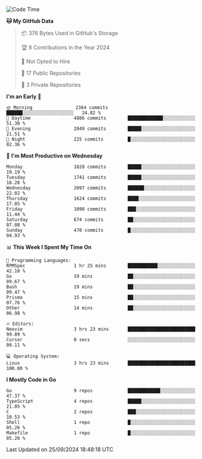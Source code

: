 <!--START_SECTION:waka-->
![Code Time](http://img.shields.io/badge/Code%20Time-869%20hrs%2043%20mins-blue)

**🐱 My GitHub Data** 

> 📦 376 Bytes Used in GitHub's Storage 
 > 
> 🏆 8 Contributions in the Year 2024
 > 
> 🚫 Not Opted to Hire
 > 
> 📜 17 Public Repositories 
 > 
> 🔑 3 Private Repositories 
 > 
**I'm an Early 🐤** 

```text
🌞 Morning                2364 commits        ██████░░░░░░░░░░░░░░░░░░░   24.82 % 
🌆 Daytime                4886 commits        █████████████░░░░░░░░░░░░   51.30 % 
🌃 Evening                2049 commits        █████░░░░░░░░░░░░░░░░░░░░   21.51 % 
🌙 Night                  225 commits         █░░░░░░░░░░░░░░░░░░░░░░░░   02.36 % 
```
📅 **I'm Most Productive on Wednesday** 

```text
Monday                   1828 commits        █████░░░░░░░░░░░░░░░░░░░░   19.19 % 
Tuesday                  1741 commits        █████░░░░░░░░░░░░░░░░░░░░   18.28 % 
Wednesday                2097 commits        ██████░░░░░░░░░░░░░░░░░░░   22.02 % 
Thursday                 1624 commits        ████░░░░░░░░░░░░░░░░░░░░░   17.05 % 
Friday                   1090 commits        ███░░░░░░░░░░░░░░░░░░░░░░   11.44 % 
Saturday                 674 commits         ██░░░░░░░░░░░░░░░░░░░░░░░   07.08 % 
Sunday                   470 commits         █░░░░░░░░░░░░░░░░░░░░░░░░   04.93 % 
```


📊 **This Week I Spent My Time On** 

```text
💬 Programming Languages: 
RPMSpec                  1 hr 25 mins        ███████████░░░░░░░░░░░░░░   42.10 % 
Go                       19 mins             ██░░░░░░░░░░░░░░░░░░░░░░░   09.67 % 
Bash                     19 mins             ██░░░░░░░░░░░░░░░░░░░░░░░   09.47 % 
Prisma                   15 mins             ██░░░░░░░░░░░░░░░░░░░░░░░   07.76 % 
Other                    14 mins             ██░░░░░░░░░░░░░░░░░░░░░░░   06.98 % 

🔥 Editors: 
Neovim                   3 hrs 23 mins       █████████████████████████   99.89 % 
Cursor                   0 secs              ░░░░░░░░░░░░░░░░░░░░░░░░░   00.11 % 

💻 Operating System: 
Linux                    3 hrs 23 mins       █████████████████████████   100.00 % 
```

**I Mostly Code in Go** 

```text
Go                       9 repos             ████████████░░░░░░░░░░░░░   47.37 % 
TypeScript               4 repos             █████░░░░░░░░░░░░░░░░░░░░   21.05 % 
C                        2 repos             ███░░░░░░░░░░░░░░░░░░░░░░   10.53 % 
Shell                    1 repo              █░░░░░░░░░░░░░░░░░░░░░░░░   05.26 % 
Makefile                 1 repo              █░░░░░░░░░░░░░░░░░░░░░░░░   05.26 % 
```




 Last Updated on 25/09/2024 18:48:18 UTC
<!--END_SECTION:waka-->
